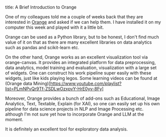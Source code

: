 title: A Brief Introduction to Orange

One of my colleagues told me a couple of weeks back that they
are interested in [Orange](https://github.com/biolab/orange3 ) and asked if we can help them. I have installed it on my computer this week 
and played with it a little bit.

Orange can be used as a Python library, but to be honest, I don't find much value of it on that as there are many excellent libraries 
on data analytics such as pandas and scikit-learn etc.

On the other hand, Orange works as an excellent visualization tool via orange-canvas. It provides an integrated platform for data preprocessing,
data analytics, model training and evaluation, visualization with a large set of widgets. One can construct his work pipeline super easily 
with these widgets, just like kids playing legos. Some learning videos can be found at (Orange data Mining)[https://www.youtube.com/playlist?list=PLmNPvQr9Tf-ZSDLwOzxpvY-HrE0yv-8Fy]

Moreover, Orange provides a bunch of add-ons such as Educational, Image Analytics, Text, Textable, Explain (for XAI), so one can easily
set up his own pipeline for data science projects in NLP and Image Processing etc. although I'm not sure yet how to incorporate Orange and LLM at the 
moment.

It is definitely an excellent tool for exploratory data analysis.
